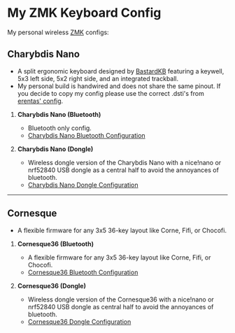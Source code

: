 # My ZMK Keyboard Config

My personal wireless [ZMK](https://zmk.dev/) configs:

 
## Charybdis Nano
- A split ergonomic keyboard designed by [BastardKB](https://bastardkb.com/)
 featuring a keywell, 5x3 left side, 5x2 right side, and an integrated trackball.
- My personal build is handwired and does not share the same pinout. If you decide to copy my config please use the correct .dsti's from [erentas' config](https://github.com/erenatas/zmk-config-charybdis-mini-wireless).


1. **Charybdis Nano (Bluetooth)**
   - Bluetooth only config.
   - [Charybdis Nano Bluetooth Configuration](https://github.com/mkonji008/zmk-config/tree/charybdis-nano-bluetooth)

2. **Charybdis Nano (Dongle)** 
   - Wireless dongle version of the Charybdis Nano with a nice!nano or nrf52840 USB dongle as a central half to avoid the annoyances of bluetooth.
   - [Charybdis Nano Dongle Configuration](https://github.com/mkonji008/zmk-config/tree/charybdis-nano-dongle)

---

## Cornesque
- A flexible firmware for any 3x5 36-key layout like Corne, Fifi, or Chocofi.

1. **Cornesque36 (Bluetooth)**
   - A flexible firmware for any 3x5 36-key layout like Corne, Fifi, or Chocofi.
   - [Cornesque36 Bluetooth Configuration](https://github.com/mkonji008/zmk-config/tree/cornesque36-bluetooth)

2. **Cornesque36 (Dongle)**
   - Wireless dongle version of the Cornesque36 with a nice!nano or nrf52840 USB dongle as central half to avoid the annoyances of bluetooth.
   - [Cornesque36 Dongle Configuration](https://github.com/mkonji008/zmk-config/tree/cornesque36-dongle)
